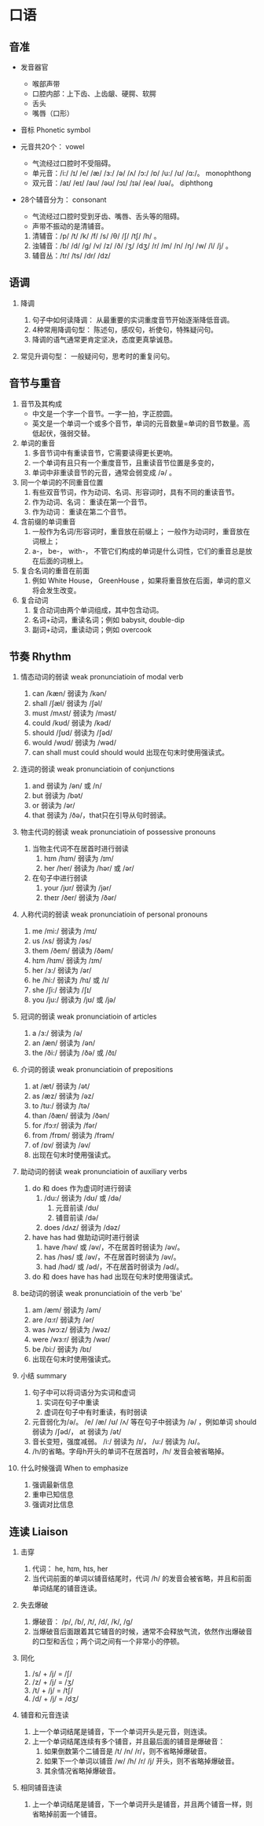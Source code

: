 # 口语
## 音准 
- 发音器官
    - 喉部声带
    - 口腔内部：上下齿、上齿龈、硬腭、软腭
    - 舌头
    - 嘴唇（口形）

- 音标 Phonetic symbol

- 元音共20个： vowel
    - 气流经过口腔时不受阻碍。
    - 单元音：/i:/ /ɪ/ /e/ /æ/ /ɜ:/ /ə/ /ʌ/ /ɔ:/ /ɒ/ /u:/ /ʊ/ /ɑ:/。 monophthong
    - 双元音：/aɪ/ /eɪ/ /aʊ/ /əʊ/ /ɔɪ/ /ɪə/ /eə/ /ʊə/。 diphthong

- 28个辅音分为： consonant
    - 气流经过口腔时受到牙齿、嘴唇、舌头等的阻碍。
    - 声带不振动的是清铺音。
    1. 清辅音：/p/ /t/ /k/ /f/ /s/ /θ/ /ʃ/ /tʃ/ /h/ 。
    2. 浊辅音：/b/ /d/ /g/ /v/ /z/ /ð/ /ʒ/ /dʒ/ /r/ /m/ /n/ /ŋ/ /w/ /l/ /j/ 。
    3. 辅音丛：/tr/ /ts/ /dr/ /dz/

## 语调
1. 降调
    1. 句子中如何读降调： 从最重要的实词重度音节开始逐渐降低音调。
    2. 4种常用降调句型： 陈述句，感叹句，祈使句，特殊疑问句。
    3. 降调的语气通常更肯定坚决，态度更真挚诚恳。

2. 常见升调句型： 一般疑问句，思考时的重复问句。

## 音节与重音
1. 音节及其构成
    - 中文是一个字一个音节。一字一拍，字正腔圆。
    - 英文是一个单词一个或多个音节，单词的元音数量=单词的音节数量。高低起伏，强弱交替。
2. 单词的重音
    1. 多音节词中有重读音节，它需要读得更长更响。
    2. 一个单词有且只有一个重度音节，且重读音节位置是多变的，
    3. 单词中非重读音节的元音，通常会弱变成 /ə/ 。
3. 同一个单词的不同重音位置
    1. 有些双音节词，作为动词、名词、形容词时，具有不同的重读音节。
    2. 作为动词、名词： 重读在第一个音节。
    3. 作为动词： 重读在第二个音节。
4. 含前缀的单词重音
    1. 一般作为名词/形容词时，重音放在前缀上； 一般作为动词时，重音放在词根上；
    2. a-， be-， with-， 不管它们构成的单词是什么词性，它们的重音总是放在后面的词根上。
5. 复合名词的重音在前面
    1. 例如 White House， GreenHouse ，如果将重音放在后面，单词的意义将会发生改变。
6. 复合动词
    1. 复合动词由两个单词组成，其中包含动词。
    2. 名词+动词，重读名词；例如 babysit, double-dip
    3. 副词+动词，重读动词；例如 overcook

## 节奏 Rhythm
1. 情态动词的弱读 weak pronunciatioin of modal verb
    1. can /kæn/ 弱读为 /kən/
    2. shall /ʃæl/ 弱读为 /ʃəl/
    3. must /mʌst/ 弱读为 /məst/
    4. could /kʊd/ 弱读为 /kəd/
    5. should /ʃʊd/ 弱读为 /ʃəd/
    6. would /wʊd/ 弱读为 /wəd/
    7. can shall must could should would 出现在句末时使用强读式。

2. 连词的弱读 weak pronunciatioin of conjunctions
    1. and 弱读为 /ən/ 或 /n/
    2. but 弱读为 /bət/
    3. or 弱读为 /ər/
    4. that 弱读为 /ðə/，that只在引导从句时弱读。

3. 物主代词的弱读 weak pronunciatioin of possessive pronouns
    1. 当物主代词不在居首时进行弱读
        1.  hɪm /hɪm/ 弱读为 /ɪm/ 
        2.  her /her/ 弱读为 /hər/ 或 /ər/  
    2.  在句子中进行弱读
        1.  your /jʊr/ 弱读为 /jər/
        2.  theɪr /ðer/ 弱读为 /ðər/

4. 人称代词的弱读 weak pronunciatioin of personal pronouns
    1. me /mi:/ 弱读为 /mɪ/
    2. us /ʌs/ 弱读为 /əs/
    3. them /ðem/ 弱读为 /ðəm/
    4. hɪm /hɪm/ 弱读为 /ɪm/
    5. her /ɜ:/ 弱读为 /ər/
    6. he /hi:/ 弱读为 /hɪ/ 或 /ɪ/
    7. she /ʃi:/ 弱读为 /ʃɪ/
    8. you /ju:/ 弱读为 /jʊ/ 或 /jə/

5. 冠词的弱读 weak pronunciatioin of articles
    1. a /ɜ:/ 弱读为 /ə/
    2. an /æn/ 弱读为 /ən/
    3. the /ði:/ 弱读为 /ðə/ 或 /ðɪ/

6. 介词的弱读 weak pronunciatioin of prepositions
    1. at /æt/ 弱读为  /ət/
    2. as /æz/ 弱读为  /əz/
    3. to /tu:/ 弱读为 /tə/
    4. than /ðæn/ 弱读为 /ðən/
    5. for /fɔ:r/ 弱读为 /fər/
    6. from /frɒm/ 弱读为 /frəm/
    7. of /ɒv/ 弱读为 /əv/
    8. 出现在句末时使用强读式。

7. 助动词的弱读 weak pronunciatioin of auxiliary verbs
    1. do 和 does 作为虚词时进行弱读
        1.  /du:/ 弱读为 /dʊ/ 或 /də/
            1. 元音前读 /dʊ/
            2. 铺音前读 /də/
        2. does /dʌz/ 弱读为 /dəz/
    2. have has had 做助动词时进行弱读
        1. have /həv/ 或 /əv/，不在居首时弱读为 /əv/。
        2. has /həs/ 或 /əv/，不在居首时弱读为 /əv/。
        3. had /həd/ 或 /əd/，不在居首时弱读为 /əd/。
    3. do 和 does have has had 出现在句末时使用强读式。

8.  be动词的弱读 weak pronunciatioin of the verb 'be'
    1. am /æm/ 弱读为 /əm/
    2. are /ɑ:r/ 弱读为 /ər/
    3. was  /wɔ:z/ 弱读为 /wəz/
    4. were /wɜ:r/ 弱读为 /wər/
    5. be /bi:/ 弱读为 /bɪ/
    6. 出现在句末时使用强读式。

9.  小结 summary
    1. 句子中可以将词语分为实词和虚词
        1.  实词在句子中重读
        2.  虚词在句子中有时重读，有时弱读
    2. 元音弱化为/ə/。 /e/ /æ/ /ʊ/ /ʌ/ 等在句子中弱读为 /ə/ ，例如单词 should 弱读为 /ʃəd/， at 弱读为 /ət/
    3. 音长变短，强度减弱。 /i:/ 弱读为 /ɪ/， /u:/ 弱读为 /ʊ/。
    4. /h/的省略。字母h开头的单词不在居首时，/h/ 发音会被省略掉。

10. 什么时候强调 When to emphasize
    1. 强调最新信息
    2. 重申已知信息
    3. 强调对比信息

## 连读 Liaison
1. 击穿
    1. 代词： he, hɪm, hɪs, her
    2. 当代词前面的单词以铺音结尾时，代词 /h/ 的发音会被省略，并且和前面单词结尾的铺音连读。

2. 失去爆破
    1. 爆破音： /p/, /b/, /t/, /d/, /k/, /g/
    2. 当爆破音后面跟着其它辅音的时候，通常不会释放气流，依然作出爆破音的口型和舌位；两个词之间有一个非常小的停顿。

3. 同化
    1. /s/ + /j/ = /ʃ/
    2. /z/ + /j/ =  /ʒ/
    3. /t/ + /j/ = /tʃ/
    4. /d/ + /j/ = /dʒ/

4. 铺音和元音连读
    1. 上一个单词结尾是铺音，下一个单词开头是元音，则连读。
    2. 上一个单词结尾连续有多个铺音，并且最后面的铺音是爆破音：
        1. 如果倒数第个二铺音是 /t/ /n/ /r/，则不省略掉爆破音。
        2. 如果下一个单词以铺音 /w/ /h/ /r/ /j/ 开头，则不省略掉爆破音。
        3. 其余情况省略掉爆破音。

5. 相同铺音连读
    1. 上一个单词结尾是铺音，下一个单词开头是铺音，并且两个铺音一样，则省略掉前面一个铺音。